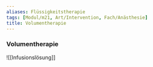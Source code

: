 ```yaml
---
aliases: Flüssigkeitstherapie
tags: [Modul/m21, Art/Intervention, Fach/Anästhesie]
title: Volumentherapie
---
```

### Volumentherapie
![[Infusionslösung]]